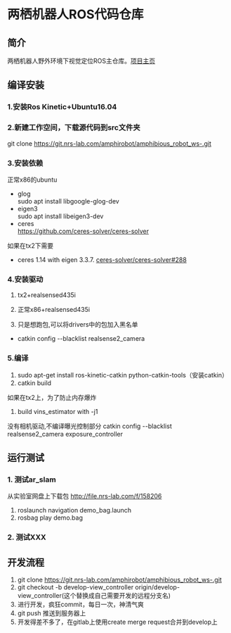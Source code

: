 # 两栖机器人ROS代码仓库
## 简介
两栖机器人野外环境下视觉定位ROS主仓库。[项目主页](https://git.nrs-lab.com/amphirobot/projectmanagement)

## 编译安装

### 1.安装Ros Kinetic+Ubuntu16.04

### 2.新建工作空间，下载源代码到src文件夹

git clone https://git.nrs-lab.com/amphirobot/amphibious_robot_ws-.git

### 3.安装依赖
正常x86的ubuntu
- glog      
sudo apt install libgoogle-glog-dev
- eigen3    
sudo apt install libeigen3-dev
- ceres     
https://github.com/ceres-solver/ceres-solver

如果在tx2下需要
- ceres 1.14 with eigen 3.3.7. [ceres-solver/ceres-solver#288](https://github.com/ceres-solver/ceres-solver/issues/288)

### 4.安装驱动
1. tx2+realsensed435i

2. 正常x86+realsensed435i

3. 只是想跑包,可以将drivers中的包加入黑名单
- catkin config --blacklist realsense2_camera 

### 5.编译
1. sudo apt-get install ros-kinetic-catkin python-catkin-tools（安装catkin）
2. catkin build

如果在tx2上，为了防止内存爆炸

1. build vins_estimator with -j1

没有相机驱动,不编译曝光控制部分
catkin config --blacklist realsense2_camera exposure_controller

## 运行测试

### 1. 测试ar_slam

从实验室网盘上下载包
http://file.nrs-lab.com/f/158206

1. roslaunch navigation demo_bag.launch
2. rosbag play demo.bag

### 2. 测试XXX

## 开发流程
1. git clone https://git.nrs-lab.com/amphirobot/amphibious_robot_ws-.git
2. git checkout -b develop-view_controller origin/develop-view_controller(这个替换成自己需要开发的远程分支名)
3. 进行开发，疯狂commit，每日一次，神清气爽
4. git push 推送到服务器上
5. 开发得差不多了，在gitlab上使用create merge request合并到develop上
 
